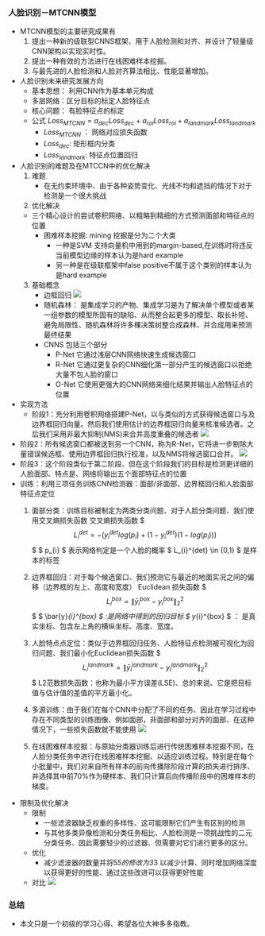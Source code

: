 
### 人脸识别－MTCNN模型

  - MTCNN模型的主要研究成果有
    1. 提出一种新的级联型CNNS框架、用于人脸检测和对齐、并设计了轻量级CNN架构以实现实时性。
    2. 提出一种有效的方法进行在线困难样本挖掘。
    3. 与最先进的人脸检测和人脸对齐算法相比、性能显著增加。
  - 人脸识别未来研究发展方向
    - 基本思想： 利用CNN作为基本单元构成
    - 多层网络：区分目标的标定人脸特征点
    - 核心问题： 有脸特征点的标定
    - 公式 $Loss_{MTCNN}= a_{dec}Loss_{dec} + a_{roi}Loss_{roi} + a_{landmark}Loss_{landmark}$
      - $Loss_{MTCNN}$ ： 网络对应损失函数
      - $Loss_{dec}$: 矩形框内分类
      - $Loss_{landmark}$: 特征点位置回归
  - 人脸识别的难题及在MTCCN中的优化解决 
    1. 难题
        - 在无约束环境中、由于各种姿势变化、光线不均和遮挡的情况下对于检测是一个很大挑战
    2. 优化解决 
     - 三个精心设计的尝试卷积网络、以粗略到精细的方式预测面部和特征点的位置
        - 困难样本挖掘: mining 挖掘是分为二个大类
          - 一种是SVM 支持向量机中用到的margin-based,在训练时将违反当前模型边缘的样本认为是hard example
          - 另一种是在级联框架中false positive不属于这个类别的样本认为是hard example
    3. 基础概念
        - 边框回归
        ![](2019-10-29-23-37-31.png)
        - 随机森林： 是集成学习的产物、集成学习是为了解决单个模型或者某一组参数的模型所固有的缺陷、从而整合起更多的模型、取长补短、避免局限性、随机森林将许多棵决策树整合成森林、并合成用来预测最终结果
        - CNNS 包括三个部分
          - P-Net 它通过浅层CNN网络快速生成候选窗口
          - R-Net 它通过更复杂的CNN细化第一部分产生的候选窗口以拒绝大量不包人脸的窗口
          - O-Net 它使用更强大的CNN网络来细化结果并输出人脸特征点的位置
  - 实现方法
      - 阶段1：充分利用卷积网络搭建P-Net，以与类似的方式获得候选窗口与及边界框回归向量。然后我们使用估计的边界框回归向量来核准候选者。之后我们采用非最大抑制(NMS)来合并高度重叠的候选者
        ![](2019-10-30-00-06-39.png)
  - 阶段2：所有候选窗口都被送到另一个CNN，称为R-Net，它将进一步剔除大量错误候选框、使用边界框回归执行校准，以及NMS将候选窗口合并。
        ![](2019-10-30-00-11-38.png)
  - 阶段3：这个阶段类似于第二阶段、但在这个阶段我们的目标是检测更详细的人脸面部、特点是、网络将输出五个面部特征点的位置
  - 训练：利用三项任务训练CNN检测器：面部/非面部，边界框回归和人脸面部特征点定位
    1. 面部分类：训练目标被制定为两类分类问题、对于人脸分类问题、我们使用交叉熵损失函数
    交叉熵损失函数
    $$$L_{i}^{det} = -(y_{i}^{det}log(p_{i})+ (1-y_{i}^{det})(1-log(p_{i})))$$$
    $ p_{i} $ 表示网络判定是一个人脸的概率
    $ L_{i}^{det} \in {0,1} $ 是样本的标签
    2. 边界框回归：对于每个候选窗口、我们预测它与最近的地面实况之间的偏移（边界框的左上、高度和宽度）
    Euclidean 损失函数
    $$$ L_{i}^{box} = \left \| \bar{y}_{i}^{box}- y_{i}^{box}  \right \|_{2}^{2} $$$
    $ \bar{y}_{i}^{box} $ :是网络中得到的回归目标
    $ y_{i}^{box} $ ： 是真实坐标、包含左上角的横纵坐标、高度、宽度。
   
    3. 人脸特点点定位：类似于边界框回归任务、人脸特征点检测被可视化为回归问题、我们最小化Euclidean损失函数
    $$$ L_{i}^{landmark} = \left \| \bar{y}_{i}^{landmark}- y_{i}^{landmark}  \right \|_{2}^{2} $$$
    L2范数损失函数：也称为最小平方误差(LSE)、总的来说、它是把目标值与估计值的差值的平方最小化。
    
    4. 多源训练：由于我们在每个CNN中分配了不同的任务、因此在学习过程中存在不同类型的训练图像、例如面部，非面部和部分对齐的面部、在这种情况下，一些损失函数就不能使用
    ![](2019-10-30-00-24-55.png)
    5. 在线困难样本挖掘：与原始分类器训练后进行传统困难样本挖掘不同，在人脸分类任务中进行在线困难样本挖掘、以适应训练过程。特别是在每个小批量中，我们对来自所有样本的前向传播除阶段计算的损失进行排序、并选择其中前70%作为硬样本、我们只计算后向传播阶段中的困难样本的梯度。
  - 限制及优化解决
    - 限制
      - 一些滤波器缺乏权重的多样性、这可能限制它们产生有区别的检测 
      - 与其他多类异像检测和分类任务相比、人脸检测是一项挑战性的二元分类任务、因此需要轻少的过滤器、但需要对它们进行更多的区分。
    - 优化
      - 减少滤波器的数量并将5*5的修改为3*3 以减少计算、同时增加网络深度以获得更好的性能、通过这些改进可以获得更好性能
    - 对比
    ![](2019-11-03-20-31-14.png)
### 总结
  - 本文只是一个初级的学习心得、希望各位大神多多指教。
